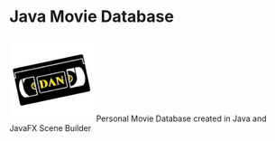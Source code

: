 # Java Movie Database
<img src = "Dan's%20Project%20V11/VHS%20Logo.png" width="150">
Personal Movie Database created in Java and JavaFX Scene Builder

